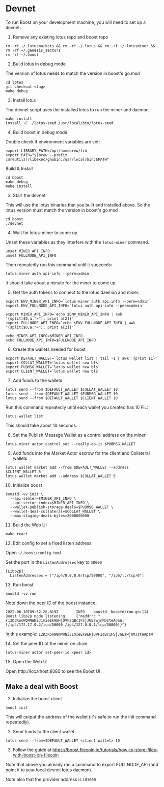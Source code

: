 # Devnet

To run Boost on your development machine, you will need to set up a devnet:

1. Remove any existing lotus repo and boost repo
```
rm -rf ~/.lotusmarkets && rm -rf ~/.lotus && rm -rf ~/.lotusminer && rm -rf ~/.genesis_sectors
rm -rf ~/.boost
```

2. Build lotus in debug mode

The version of lotus needs to match the version in boost's go.mod
```
cd lotus
git checkout <tag>
make debug
```

3. Install lotus

The devnet script uses the installed lotus to run the miner and daemon.
```
make install
install -C ./lotus-seed /usr/local/bin/lotus-seed
```

4. Build boost in debug mode

Double check if environment variables are set:
```
export LIBRARY_PATH=/opt/homebrew/lib
export PATH="$(brew --prefix coreutils)/libexec/gnubin:/usr/local/bin:$PATH"
```

Build & Install
```
cd boost
make debug
make install
```

3. Start the devnet

This will use the lotus binaries that you built and installed above. So the lotus version must match the version in boost's go.mod 
```
cd boost
./devnet
```

4. Wait for lotus-miner to come up

Unset these variables as they interfere with the `lotus-miner` command.
```
unset MINER_API_INFO
unset FULLNODE_API_INFO
```
Then repeatedly run this command until it succeeds:
```
lotus-miner auth api-info --perm=admin
```
It should take about a minute for the miner to come up.

5. Get the auth tokens to connect to the lotus daemon and miner:
```
export ENV_MINER_API_INFO=`lotus-miner auth api-info --perm=admin`
export ENV_FULLNODE_API_INFO=`lotus auth api-info --perm=admin`

export MINER_API_INFO=`echo $ENV_MINER_API_INFO | awk '{split($0,a,"="); print a[2]}'`
export FULLNODE_API_INFO=`echo $ENV_FULLNODE_API_INFO | awk '{split($0,a,"="); print a[2]}'`

echo MINER_API_INFO=$MINER_API_INFO
echo FULLNODE_API_INFO=$FULLNODE_API_INFO
```

6. Create the wallets needed for boost
```
export DEFAULT_WALLET=`lotus wallet list | tail -1 | awk '{print $1}'`
export COLLAT_WALLET=`lotus wallet new bls`
export PUBMSG_WALLET=`lotus wallet new bls`
export CLIENT_WALLET=`lotus wallet new bls`
```

7. Add funds to the wallets
```
lotus send --from $DEFAULT_WALLET $COLLAT_WALLET 10
lotus send --from $DEFAULT_WALLET $PUBMSG_WALLET 10
lotus send --from $DEFAULT_WALLET $CLIENT_WALLET 10
```

Run this command repeatedly until each wallet you created has 10 FIL:
```
lotus wallet list
```
This should take about 10 seconds.

8. Set the Publish Message Wallet as a control address on the miner
```
lotus-miner actor control set --really-do-it $PUBMSG_WALLET
```

9. Add funds into the Market Actor escrow for the client and Collateral wallets
```
lotus wallet market add --from $DEFAULT_WALLET --address $CLIENT_WALLET 5
lotus wallet market add --address $COLLAT_WALLET 5
```

10. Initialize boost
```
boostd -vv init \
  --api-sealer=$MINER_API_INFO \
  --api-sector-index=$MINER_API_INFO \
  --wallet-publish-storage-deals=$PUBMSG_WALLET \
  --wallet-deal-collateral=$COLLAT_WALLET \
  --max-staging-deals-bytes=2000000000
```

11. Build the Web UI
```
make react
```

12. Edit config to set a fixed listen address

Open `~/.boost/config.toml`

Set the port in the `ListenAddresses` key to `50000` 
```
[Libp2p]
  ListenAddresses = ["/ip4/0.0.0.0/tcp/50000", "/ip6/::/tcp/0"]
```

13. Run boost
```
boostd -vv run
```

Note down the peer ID of the boost instance:
```
2022-06-10T09:32:28.819Z        INFO    boostd  boostd/run.go:114       Boost libp2p node listening     {"maddr": "{12D3KooWQNNWNiJ1mieEk9EHjDVF2qBc1FSjJGEzwjnMJzteApaW: [/ip4/172.17.0.2/tcp/50000 /ip4/127.0.0.1/tcp/50000]}"}
```
In this example: `12D3KooWQNNWNiJ1mieEk9EHjDVF2qBc1FSjJGEzwjnMJzteApaW`

14. Set the peer ID of the miner on chain
```
lotus-miner actor set-peer-id <peer id>
```

15. Open the Web UI

Open http://localhost:8080 to see the Boost UI

## Make a deal with Boost

2. Initialize the boost client
```
boost init
```

This will output the address of the wallet (it's safe to run the init command repeatedly).

2. Send funds to the client wallet
```
lotus send --from=$DEFAULT_WALLET <client wallet> 10
```

3. Follow the guide at https://boost.filecoin.io/tutorials/how-to-store-files-with-boost-on-filecoin

Note that above you already ran a command to export FULLNODE_API (and point it to your local devnet lotus daemon).

Note also that the provider address is `t01000`
